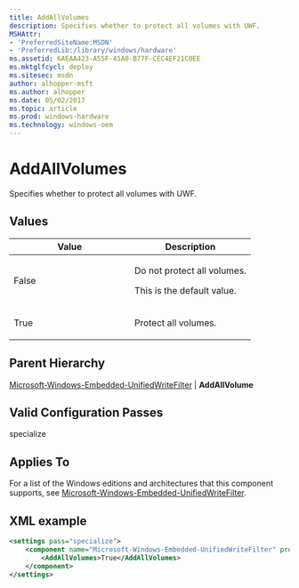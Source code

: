 ```yaml
---
title: AddAllVolumes
description: Specifies whether to protect all volumes with UWF.
MSHAttr:
- 'PreferredSiteName:MSDN'
- 'PreferredLib:/library/windows/hardware'
ms.assetid: 6AEAA423-A55F-45A0-B77F-CEC4EF21C0EE
ms.mktglfcycl: deploy
ms.sitesec: msdn
author: alhopper-msft
ms.author: alhopper
ms.date: 05/02/2017
ms.topic: article
ms.prod: windows-hardware
ms.technology: windows-oem
---
```

# AddAllVolumes

Specifies whether to protect all volumes with UWF.

## Values

<table>
<colgroup>
<col width="50%" />
<col width="50%" />
</colgroup>
<thead>
<tr class="header">
<th>Value</th>
<th>Description</th>
</tr>
</thead>
<tbody>
<tr class="odd">
<td><p>False</p></td>
<td><p>Do not protect all volumes.</p>
<p>This is the default value.</p></td>
</tr>
<tr class="even">
<td><p>True</p></td>
<td><p>Protect all volumes.</p></td>
</tr>
</tbody>
</table>

## Parent Hierarchy

[Microsoft-Windows-Embedded-UnifiedWriteFilter](microsoft-windows-embedded-unifiedwritefilter.md) | **AddAllVolume**

## Valid Configuration Passes

specialize

## Applies To

For a list of the Windows editions and architectures that this component supports, see [Microsoft-Windows-Embedded-UnifiedWriteFilter](microsoft-windows-embedded-unifiedwritefilter.md).

## XML example

```XML
<settings pass="specialize">
    <component name="Microsoft-Windows-Embedded-UnifiedWriteFilter" processorArchitecture="amd64" publicKeyToken="31bf3856ad364e35" language="neutral" versionScope="NonSxS" xmlns:wcm="http://schemas.microsoft.com/WMIConfig/2002/State" xmlns:xsi="http://www.w3.org/2001/XMLSchema-instance">
        <AddAllVolumes>True</AddAllVolumes>
    </component>
</settings>
```
